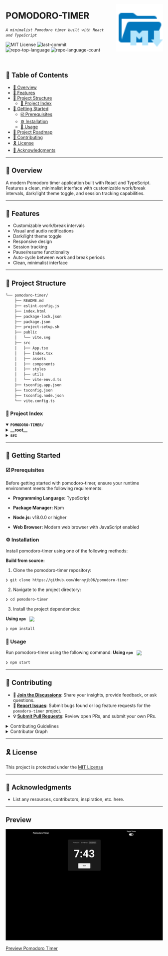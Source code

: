 <div align="left" style="position: relative;">
<img src="https://raw.githubusercontent.com/PKief/vscode-material-icon-theme/ec559a9f6bfd399b82bb44393651661b08aaf7ba/icons/folder-markdown-open.svg" align="right" width="30%" style="margin: -20px 0 0 20px;">
<h1>POMODORO-TIMER</h1>
<p align="left">
	<em><code>A minimalist Pomodoro timer built with React and TypeScript</code></em>
</p>
<p align="left">
	<img src="https://img.shields.io/github/license/donnyjb06/pomodoro-timer?style=default&logo=opensourceinitiative&logoColor=white&color=0080ff&label=license" alt="MIT License">
	<img src="https://img.shields.io/github/last-commit/donnyjb06/pomodoro-timer?style=default&logo=git&logoColor=white&color=0080ff" alt="last-commit">
	<img src="https://img.shields.io/github/languages/top/donnyjb06/pomodoro-timer?style=default&color=0080ff" alt="repo-top-language">
	<img src="https://img.shields.io/github/languages/count/donnyjb06/pomodoro-timer?style=default&color=0080ff" alt="repo-language-count">
</p>
<p align="left"><!-- default option, no dependency badges. -->
</p>
<p align="left">
	<!-- default option, no dependency badges. -->
</p>
</div>
<br clear="right">

## 🔗 Table of Contents

- [📍 Overview](#-overview)
- [👾 Features](#-features)
- [📁 Project Structure](#-project-structure)
  - [📂 Project Index](#-project-index)
- [🚀 Getting Started](#-getting-started)
  - [☑️ Prerequisites](#-prerequisites)
  - [⚙️ Installation](#-installation)
  - [🤖 Usage](#-usage)
- [📌 Project Roadmap](#-project-roadmap)
- [🔰 Contributing](#-contributing)
- [🎗 License](#-license)
- [🙌 Acknowledgments](#-acknowledgments)

---

## 📍 Overview

A modern Pomodoro timer application built with React and TypeScript. Features a clean, minimalist interface with customizable work/break intervals, dark/light theme toggle, and session tracking capabilities.

---

## 👾 Features

- Customizable work/break intervals
- Visual and audio notifications
- Dark/light theme toggle
- Responsive design
- Session tracking
- Pause/resume functionality
- Auto-cycle between work and break periods
- Clean, minimalist interface

---

## 📁 Project Structure

```sh
└── pomodoro-timer/
    ├── README.md
    ├── eslint.config.js
    ├── index.html
    ├── package-lock.json
    ├── package.json
    ├── project-setup.sh
    ├── public
    │   └── vite.svg
    ├── src
    │   ├── App.tsx
    │   ├── Index.tsx
    │   ├── assets
    │   ├── components
    │   ├── styles
    │   ├── utils
    │   └── vite-env.d.ts
    ├── tsconfig.app.json
    ├── tsconfig.json
    ├── tsconfig.node.json
    └── vite.config.ts
```

### 📂 Project Index

<details open>
	<summary><b><code>POMODORO-TIMER/</code></b></summary>
	<details> <!-- __root__ Submodule -->
		<summary><b>__root__</b></summary>
		<blockquote>
			<table>
			<tr>
				<td><b><a href='https://github.com/donnyjb06/pomodoro-timer/blob/master/tsconfig.node.json'>tsconfig.node.json</a></b></td>
				<td><code>❯ TypeScript configuration for Node.js environment</code></td>
			</tr>
			<tr>
				<td><b><a href='https://github.com/donnyjb06/pomodoro-timer/blob/master/package-lock.json'>package-lock.json</a></b></td>
				<td><code>❯ Locked versions of npm dependencies</code></td>
			</tr>
			<tr>
				<td><b><a href='https://github.com/donnyjb06/pomodoro-timer/blob/master/project-setup.sh'>project-setup.sh</a></b></td>
				<td><code>❯ Shell script for initial project setup</code></td>
			</tr>
			<tr>
				<td><b><a href='https://github.com/donnyjb06/pomodoro-timer/blob/master/tsconfig.json'>tsconfig.json</a></b></td>
				<td><code>❯ Main TypeScript configuration file</code></td>
			</tr>
			<tr>
				<td><b><a href='https://github.com/donnyjb06/pomodoro-timer/blob/master/tsconfig.app.json'>tsconfig.app.json</a></b></td>
				<td><code>❯ TypeScript configuration for application code</code></td>
			</tr>
			<tr>
				<td><b><a href='https://github.com/donnyjb06/pomodoro-timer/blob/master/package.json'>package.json</a></b></td>
				<td><code>❯ Project metadata and dependencies</code></td>
			</tr>
			<tr>
				<td><b><a href='https://github.com/donnyjb06/pomodoro-timer/blob/master/vite.config.ts'>vite.config.ts</a></b></td>
				<td><code>❯ Vite bundler configuration</code></td>
			</tr>
			<tr>
				<td><b><a href='https://github.com/donnyjb06/pomodoro-timer/blob/master/index.html'>index.html</a></b></td>
				<td><code>❯ Main HTML entry point</code></td>
			</tr>
			<tr>
				<td><b><a href='https://github.com/donnyjb06/pomodoro-timer/blob/master/eslint.config.js'>eslint.config.js</a></b></td>
				<td><code>❯ ESLint code linting configuration</code></td>
			</tr>
			</table>
		</blockquote>
	</details>
	<details> <!-- src Submodule -->
		<summary><b>src</b></summary>
		<blockquote>
			<table>
			<tr>
				<td><b><a href='https://github.com/donnyjb06/pomodoro-timer/blob/master/src/App.tsx'>App.tsx</a></b></td>
				<td><code>❯ Root React component</code></td>
			</tr>
			<tr>
				<td><b><a href='https://github.com/donnyjb06/pomodoro-timer/blob/master/src/Index.tsx'>Index.tsx</a></b></td>
				<td><code>❯ Application entry point</code></td>
			</tr>
			<tr>
				<td><b><a href='https://github.com/donnyjb06/pomodoro-timer/blob/master/src/vite-env.d.ts'>vite-env.d.ts</a></b></td>
				<td><code>❯ Vite environment type definitions</code></td>
			</tr>
			</table>
			<details>
				<summary><b>styles</b></summary>
				<blockquote>
					<table>
					<tr>
						<td><b><a href='https://github.com/donnyjb06/pomodoro-timer/blob/master/src/styles/App.scss'>App.scss</a></b></td>
						<td><code>❯ Main application styles</code></td>
					</tr>
					<tr>
						<td><b><a href='https://github.com/donnyjb06/pomodoro-timer/blob/master/src/styles/index.scss'>index.scss</a></b></td>
						<td><code>❯ Global styles entry point</code></td>
					</tr>
					</table>
					<details>
						<summary><b>helper</b></summary>
						<blockquote>
							<table>
							<tr>
								<td><b><a href='https://github.com/donnyjb06/pomodoro-timer/blob/master/src/styles/helper/_reset.scss'>_reset.scss</a></b></td>
								<td><code>❯ CSS reset styles</code></td>
							</tr>
							<tr>
								<td><b><a href='https://github.com/donnyjb06/pomodoro-timer/blob/master/src/styles/helper/_functions.scss'>_functions.scss</a></b></td>
								<td><code>❯ SCSS functions</code></td>
							</tr>
							<tr>
								<td><b><a href='https://github.com/donnyjb06/pomodoro-timer/blob/master/src/styles/helper/_mixins.scss'>_mixins.scss</a></b></td>
								<td><code>❯ SCSS mixins</code></td>
							</tr>
							<tr>
								<td><b><a href='https://github.com/donnyjb06/pomodoro-timer/blob/master/src/styles/helper/_variables.scss'>_variables.scss</a></b></td>
								<td><code>❯ SCSS variables</code></td>
							</tr>
							</table>
						</blockquote>
					</details>
				</blockquote>
			</details>
			<details>
				<summary><b>components</b></summary>
				<blockquote>
					<details>
						<summary><b>Main</b></summary>
						<blockquote>
							<table>
							<tr>
								<td><b><a href='https://github.com/donnyjb06/pomodoro-timer/blob/master/src/components/Main/Main.module.scss'>Main.module.scss</a></b></td>
								<td><code>❯ Main component styles</code></td>
							</tr>
							<tr>
								<td><b><a href='https://github.com/donnyjb06/pomodoro-timer/blob/master/src/components/Main/Main.tsx'>Main.tsx</a></b></td>
								<td><code>❯ Main content component</code></td>
							</tr>
							</table>
						</blockquote>
					</details>
					<details>
						<summary><b>Header</b></summary>
						<blockquote>
							<table>
							<tr>
								<td><b><a href='https://github.com/donnyjb06/pomodoro-timer/blob/master/src/components/Header/Header.module.scss'>Header.module.scss</a></b></td>
								<td><code>❯ Header component styles</code></td>
							</tr>
							<tr>
								<td><b><a href='https://github.com/donnyjb06/pomodoro-timer/blob/master/src/components/Header/Header.tsx'>Header.tsx</a></b></td>
								<td><code>❯ Header component</code></td>
							</tr>
							</table>
						</blockquote>
					</details>
					<details>
						<summary><b>ToggleButton</b></summary>
						<blockquote>
							<table>
							<tr>
								<td><b><a href='https://github.com/donnyjb06/pomodoro-timer/blob/master/src/components/ToggleButton/ToggleButton.tsx'>ToggleButton.tsx</a></b></td>
								<td><code>❯ Theme toggle button component</code></td>
							</tr>
							<tr>
								<td><b><a href='https://github.com/donnyjb06/pomodoro-timer/blob/master/src/components/ToggleButton/ToggleButton.module.scss'>ToggleButton.module.scss</a></b></td>
								<td><code>❯ Toggle button styles</code></td>
							</tr>
							</table>
						</blockquote>
					</details>
					<details>
						<summary><b>Timer</b></summary>
						<blockquote>
							<table>
							<tr>
								<td><b><a href='https://github.com/donnyjb06/pomodoro-timer/blob/master/src/components/Timer/TimerCountdown.tsx'>TimerCountdown.tsx</a></b></td>
								<td><code>❯ Timer countdown display</code></td>
							</tr>
							<tr>
								<td><b><a href='https://github.com/donnyjb06/pomodoro-timer/blob/master/src/components/Timer/TimerWrapper.tsx'>TimerWrapper.tsx</a></b></td>
								<td><code>❯ Timer container component</code></td>
							</tr>
							<tr>
								<td><b><a href='https://github.com/donnyjb06/pomodoro-timer/blob/master/src/components/Timer/TimerToggle.tsx'>TimerToggle.tsx</a></b></td>
								<td><code>❯ Start/pause button component</code></td>
							</tr>
							<tr>
								<td><b><a href='https://github.com/donnyjb06/pomodoro-timer/blob/master/src/components/Timer/TimerCycleBtn.tsx'>TimerCycleBtn.tsx</a></b></td>
								<td><code>❯ Timer mode cycle button</code></td>
							</tr>
							<tr>
								<td><b><a href='https://github.com/donnyjb06/pomodoro-timer/blob/master/src/components/Timer/index.ts'>index.ts</a></b></td>
								<td><code>❯ Timer components barrel file</code></td>
							</tr>
							<tr>
								<td><b><a href='https://github.com/donnyjb06/pomodoro-timer/blob/master/src/components/Timer/TimerAlarm.tsx'>TimerAlarm.tsx</a></b></td>
								<td><code>❯ Timer alarm notification</code></td>
							</tr>
							<tr>
								<td><b><a href='https://github.com/donnyjb06/pomodoro-timer/blob/master/src/components/Timer/TimerButtonGroup.tsx'>TimerButtonGroup.tsx</a></b></td>
								<td><code>❯ Timer control buttons group</code></td>
							</tr>
							<tr>
								<td><b><a href='https://github.com/donnyjb06/pomodoro-timer/blob/master/src/components/Timer/Timer.module.scss'>Timer.module.scss</a></b></td>
								<td><code>❯ Timer component styles</code></td>
							</tr>
							</table>
						</blockquote>
					</details>
					<details>
						<summary><b>Button</b></summary>
						<blockquote>
							<table>
							<tr>
								<td><b><a href='https://github.com/donnyjb06/pomodoro-timer/blob/master/src/components/Button/Button.tsx'>Button.tsx</a></b></td>
								<td><code>❯ Reusable button component</code></td>
							</tr>
							<tr>
								<td><b><a href='https://github.com/donnyjb06/pomodoro-timer/blob/master/src/components/Button/Button.module.scss'>Button.module.scss</a></b></td>
								<td><code>❯ Button component styles</code></td>
							</tr>
							</table>
						</blockquote>
					</details>
				</blockquote>
			</details>
			<details>
				<summary><b>utils</b></summary>
				<blockquote>
					<table>
					<tr>
						<td><b><a href='https://github.com/donnyjb06/pomodoro-timer/blob/master/src/utils/useMediaQuery.tsx'>useMediaQuery.tsx</a></b></td>
						<td><code>❯ Media query hook</code></td>
					</tr>
					<tr>
						<td><b><a href='https://github.com/donnyjb06/pomodoro-timer/blob/master/src/utils/ThemeContext.tsx'>ThemeContext.tsx</a></b></td>
						<td><code>❯ Theme context provider</code></td>
					</tr>
					</table>
					<details>
						<summary><b>Timer</b></summary>
						<blockquote>
							<table>
							<tr>
								<td><b><a href='https://github.com/donnyjb06/pomodoro-timer/blob/master/src/utils/Timer/TimerMode.tsx'>TimerMode.tsx</a></b></td>
								<td><code>❯ Timer mode management</code></td>
							</tr>
							<tr>
								<td><b><a href='https://github.com/donnyjb06/pomodoro-timer/blob/master/src/utils/Timer/TimerContext.tsx'>TimerContext.tsx</a></b></td>
								<td><code>❯ Timer context provider</code></td>
							</tr>
							</table>
						</blockquote>
					</details>
				</blockquote>
			</details>
		</blockquote>
	</details>
</details>

---

## 🚀 Getting Started

### ☑️ Prerequisites

Before getting started with pomodoro-timer, ensure your runtime environment meets the following requirements:

- **Programming Language:** TypeScript
- **Package Manager:** Npm

- **Node.js:** v18.0.0 or higher
- **Web Browser:** Modern web browser with JavaScript enabled

### ⚙️ Installation

Install pomodoro-timer using one of the following methods:

**Build from source:**

1. Clone the pomodoro-timer repository:

```sh
❯ git clone https://github.com/donnyjb06/pomodoro-timer
```

2. Navigate to the project directory:

```sh
❯ cd pomodoro-timer
```

3. Install the project dependencies:

**Using `npm`** &nbsp; [<img align="center" src="https://img.shields.io/badge/npm-CB3837.svg?style={badge_style}&logo=npm&logoColor=white" />](https://www.npmjs.com/)

```sh
❯ npm install
```

### 🤖 Usage

Run pomodoro-timer using the following command:
**Using `npm`** &nbsp; [<img align="center" src="https://img.shields.io/badge/npm-CB3837.svg?style={badge_style}&logo=npm&logoColor=white" />](https://www.npmjs.com/)

```sh
❯ npm start
```

---

## 🔰 Contributing

- **💬 [Join the Discussions](https://github.com/donnyjb06/pomodoro-timer/discussions)**: Share your insights, provide feedback, or ask questions.
- **🐛 [Report Issues](https://github.com/donnyjb06/pomodoro-timer/issues)**: Submit bugs found or log feature requests for the `pomodoro-timer` project.
- **💡 [Submit Pull Requests](https://github.com/donnyjb06/pomodoro-timer/blob/main/CONTRIBUTING.md)**: Review open PRs, and submit your own PRs.

<details closed>
<summary>Contributing Guidelines</summary>

1. **Fork the Repository**: Start by forking the project repository to your github account.
2. **Clone Locally**: Clone the forked repository to your local machine using a git client.
   ```sh
   git clone https://github.com/donnyjb06/pomodoro-timer
   ```
3. **Create a New Branch**: Always work on a new branch, giving it a descriptive name.
   ```sh
   git checkout -b new-feature-x
   ```
4. **Make Your Changes**: Develop and test your changes locally.
5. **Commit Your Changes**: Commit with a clear message describing your updates.
   ```sh
   git commit -m 'Implemented new feature x.'
   ```
6. **Push to github**: Push the changes to your forked repository.
   ```sh
   git push origin new-feature-x
   ```
7. **Submit a Pull Request**: Create a PR against the original project repository. Clearly describe the changes and their motivations.
8. **Review**: Once your PR is reviewed and approved, it will be merged into the main branch. Congratulations on your contribution!
</details>

<details closed>
<summary>Contributor Graph</summary>
<br>
<p align="left">
   <a href="https://github.com{/donnyjb06/pomodoro-timer/}graphs/contributors">
      <img src="https://contrib.rocks/image?repo=donnyjb06/pomodoro-timer">
   </a>
</p>
</details>

---

## 🎗 License

This project is protected under the [MIT License](https://opensource.org/license/mit)

---

## 🙌 Acknowledgments

- List any resources, contributors, inspiration, etc. here.

---

## Preview

<img src="./public/webpage-preview.png" alt="preview image">

[Preview Pomodoro Timer](https://donnyjb06.github.io/pomodoro-timer/)

